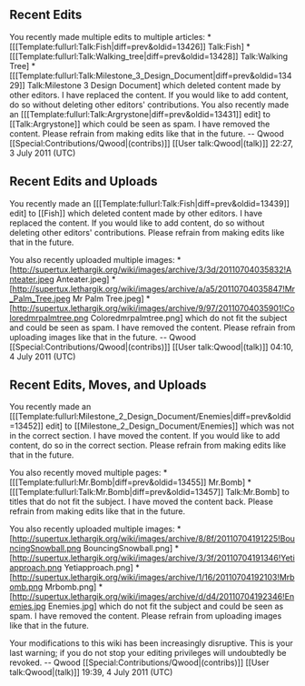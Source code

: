 ## Recent Edits

You recently made multiple edits to multiple articles:
*[[[Template:fullurl:Talk:Fish|diff=prev&oldid=13426]] Talk:Fish]
*[[[Template:fullurl:Talk:Walking_tree|diff=prev&oldid=13428]] Talk:Walking Tree]
*[[[Template:fullurl:Talk:Milestone_3_Design_Document|diff=prev&oldid=13429]] Talk:Milestone 3 Design Document]
which deleted content made by other editors. I have replaced the content. If you would like to add content, do so without deleting other editors' contributions.
You also recently made an [[[Template:fullurl:Talk:Argrystone|diff=prev&oldid=13431]] edit] to [[Talk:Argrystone]] which could be seen as spam. I have removed the content. Please refrain from making edits like that in the future. -- Qwood [[Special:Contributions/Qwood|(contribs)]] [[User talk:Qwood|(talk)]] 22:27, 3 July 2011 (UTC)

## Recent Edits and Uploads

You recently made an [[[Template:fullurl:Talk:Fish|diff=prev&oldid=13439]] edit] to [[Fish]]
which deleted content made by other editors. I have replaced the content. If you would like to add content, do so without deleting other editors' contributions. Please refrain from making edits like that in the future.

You also recently uploaded multiple images:
*[http://supertux.lethargik.org/wiki/images/archive/3/3d/20110704035832!Anteater.jpeg Anteater.jpeg]
*[http://supertux.lethargik.org/wiki/images/archive/a/a5/20110704035847!Mr_Palm_Tree.jpeg Mr Palm Tree.jpeg]
*[http://supertux.lethargik.org/wiki/images/archive/9/97/20110704035901!Coloredmrpalmtree.png Coloredmrpalmtree.png]
which do not fit the subject and could be seen as spam. I have removed the content. Please refrain from uploading images like that in the future. -- Qwood [[Special:Contributions/Qwood|(contribs)]] [[User talk:Qwood|(talk)]] 04:10, 4 July 2011 (UTC)

## Recent Edits, Moves, and Uploads

You recently made an [[[Template:fullurl:Milestone_2_Design_Document/Enemies|diff=prev&oldid=13452]] edit] to [[Milestone_2_Design_Document/Enemies]]
which was not in the correct section. I have moved the content. If you would like to add content, do so in the correct section. Please refrain from making edits like that in the future.

You also recently moved multiple pages:
*[[[Template:fullurl:Mr.Bomb|diff=prev&oldid=13455]] Mr.Bomb]
*[[[Template:fullurl:Talk:Mr.Bomb|diff=prev&oldid=13457]] Talk:Mr.Bomb]
to titles that do not fit the subject. I have moved the content back. Please refrain from making edits like that in the future.

You also recently uploaded multiple images:
*[http://supertux.lethargik.org/wiki/images/archive/8/8f/20110704191225!BouncingSnowball.png BouncingSnowball.png]
*[http://supertux.lethargik.org/wiki/images/archive/3/3f/20110704191346!Yetiapproach.png Yetiapproach.png]
*[http://supertux.lethargik.org/wiki/images/archive/1/16/20110704192103!Mrbomb.png Mrbomb.png]
*[http://supertux.lethargik.org/wiki/images/archive/d/d4/20110704192346!Enemies.jpg Enemies.jpg]
which do not fit the subject and could be seen as spam. I have removed the content. Please refrain from uploading images like that in the future.

Your modifications to this wiki has been increasingly disruptive. This is your last warning; if you do not stop your editing privileges will undoubtedly be revoked. -- Qwood [[Special:Contributions/Qwood|(contribs)]] [[User talk:Qwood|(talk)]] 19:39, 4 July 2011 (UTC)

